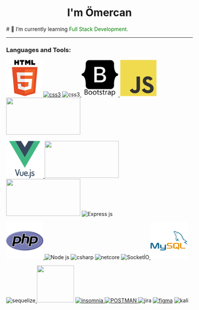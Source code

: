 



<h1 align="center">I'm Ömercan</h1>
# 🌱 I’m currently learning <span style="color:green;">Full Stack Development.</span>



<hr>
<h3 align="left">Languages and Tools:</h3>
<p align="left"> 

<a target="_blank" rel="noreferrer"> <img src="https://raw.githubusercontent.com/devicons/devicon/master/icons/html5/html5-original-wordmark.svg" alt="html5" width="100" height="100"/></a><a href="https://www.w3schools.com/css/" target="_blank" rel="noreferrer"><img src="https://icons-for-free.com/iconfiles/png/256/css3-1331550887274886564.png" alt="css3" width="100" height="100"/></a><a  target="_blank" rel="noreferrer"> <img src="https://icons-for-free.com/iconfiles/png/256/sass+original-1324760570974748845.png" alt="css3" width="100" height="100"/></a><a href="https://getbootstrap.com" target="_blank" rel="noreferrer"> <img src="https://raw.githubusercontent.com/devicons/devicon/master/icons/bootstrap/bootstrap-plain-wordmark.svg" alt="bootstrap" width="100" height="100"/> </a><a href="https://developer.mozilla.org/en-US/docs/Web/JavaScript" target="_blank" rel="noreferrer"><img src="https://raw.githubusercontent.com/devicons/devicon/master/icons/javascript/javascript-original.svg" alt="javascript" width="100" height="100"/> </a><img src="https://upload.wikimedia.org/wikipedia/commons/thumb/d/d3/Logo_jQuery.svg/1200px-Logo_jQuery.svg.png"  width="200" height="100">

<a href="https://vuejs.org/" target="_blank" rel="noreferrer"> <img src="https://raw.githubusercontent.com/devicons/devicon/master/icons/vuejs/vuejs-original-wordmark.svg" alt="vuejs" width="100" height="100"/> </a><a target="_blank" rel="noreferrer"> <img src="https://s3.amazonaws.com/coursetro/posts/144-full.png" width="200" height="100"></a><a target="_blank" rel="noreferrer"> <img src="https://upload.wikimedia.org/wikipedia/commons/9/9b/Nuxt-logo.png" width="200" height="100"></a><a  target="_blank" rel="noreferrer"> <img 
src="https://cdn.hashnode.com/res/hashnode/image/upload/v1675637255386/f3a9a38b-116d-4b35-8f46-8d8abb78166f.png" alt="Express js" width="200" height="100"/> </a>

<a href="https://www.php.net" target="_blank" rel="noreferrer"> <img src="https://raw.githubusercontent.com/devicons/devicon/master/icons/php/php-original.svg" alt="php" width="100" height="100"/> </a><a target="_blank" rel="noreferrer"> <img src="https://icons-for-free.com/iconfiles/png/256/nodejs+original+wordmark-1324760553895027942.png" alt="Node js" width="100" height="100"/></a> <a target="_blank" rel="noreferrer"> <img 
src="https://cdn.icon-icons.com/icons2/2415/PNG/512/csharp_original_logo_icon_146578.png" alt="csharp" width="100" height="100"/></a>
<a target="_blank" rel="noreferrer"> <img src="https://upload.wikimedia.org/wikipedia/commons/thumb/e/ee/.NET_Core_Logo.svg/2048px-.NET_Core_Logo.svg.png" alt="netcore" width="100" height="100"/></a><a  target="_blank" rel="noreferrer"> <img 
src="https://i1.wp.com/www.ux-republic.com/wp-content/uploads/2018/03/socket.png?fit=375%2C375&ssl=1" alt="SocketİO" width="100" height="100"/></a><a href="https://www.mysql.com/" target="_blank" rel="noreferrer"> <img src="https://raw.githubusercontent.com/devicons/devicon/master/icons/mysql/mysql-original-wordmark.svg" alt="mysql" width="100" height="100"/> </a>

<img src="https://www.softwire.com/wp-content/uploads/2015/07/1_XcE0wR1ZmWLFbdF2dE5WuA.png" alt="sequelize" width="200" height="100"/><a href="https://filezilla-project.org/" target="_blank" rel="noreferrer"> <img src="https://upload.wikimedia.org/wikipedia/commons/0/01/FileZilla_logo.svg" width="100" height="100"></a>
<a href="" target="_blank" rel="noreferrer"> <img src="https://repository-images.githubusercontent.com/374537596/64e3c480-c7c7-11eb-8d75-11f1b8d0a04f" alt="insomnia" width="100" height="100"/> </a><a href="" target="_blank" rel="noreferrer"><img src="https://seeklogo.com/images/P/postman-logo-0087CA0D15-seeklogo.com.png" alt="POSTMAN" width="100" height="100"/> </a> <img src="https://icons-for-free.com/iconfiles/png/256/atlassian+jira-1330884264935854776.png" alt="jira" width="100" height="100"/> 
<a href="https://www.figma.com/" target="_blank" rel="noreferrer"> <img src="https://www.vectorlogo.zone/logos/figma/figma-icon.svg" alt="figma" width="100" height="100"/><a target="_blank" rel="noreferrer"> <img src="https://i.pinimg.com/originals/fb/78/2f/fb782fb4582ec83b571710b71d433537.jpg" alt="kali" width="100" height="100"/></a>

</p>
